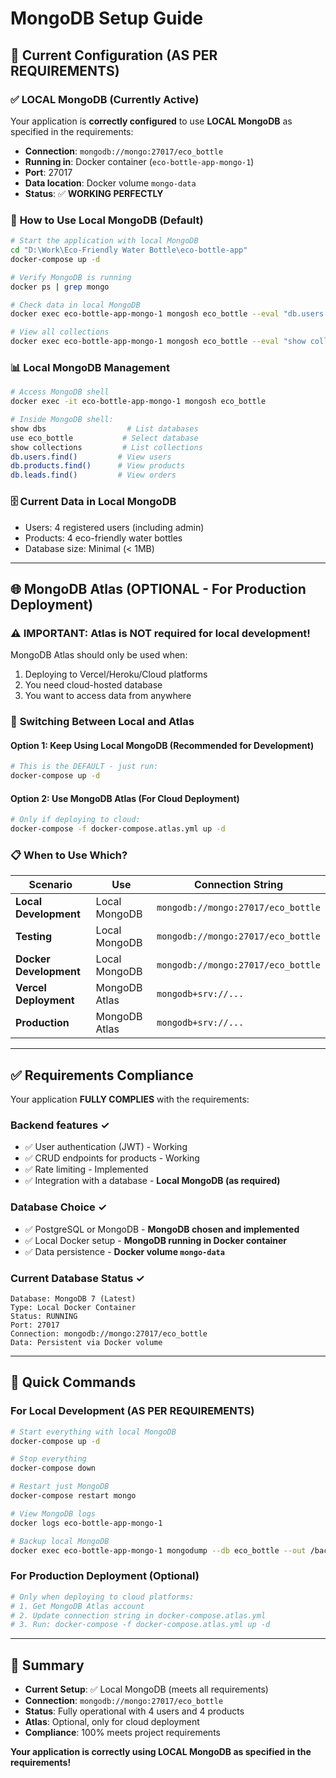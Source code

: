 # MongoDB Setup Guide

## 📍 Current Configuration (AS PER REQUIREMENTS)

### ✅ **LOCAL MongoDB (Currently Active)**

Your application is **correctly configured** to use **LOCAL MongoDB** as specified in the requirements:

- **Connection**: `mongodb://mongo:27017/eco_bottle`
- **Running in**: Docker container (`eco-bottle-app-mongo-1`)
- **Port**: 27017
- **Data location**: Docker volume `mongo-data`
- **Status**: ✅ **WORKING PERFECTLY**

### 🚀 **How to Use Local MongoDB (Default)**

```bash
# Start the application with local MongoDB
cd "D:\Work\Eco-Friendly Water Bottle\eco-bottle-app"
docker-compose up -d

# Verify MongoDB is running
docker ps | grep mongo

# Check data in local MongoDB
docker exec eco-bottle-app-mongo-1 mongosh eco_bottle --eval "db.users.find().pretty()"

# View all collections
docker exec eco-bottle-app-mongo-1 mongosh eco_bottle --eval "show collections"
```

### 📊 **Local MongoDB Management**

```bash
# Access MongoDB shell
docker exec -it eco-bottle-app-mongo-1 mongosh eco_bottle

# Inside MongoDB shell:
show dbs                  # List databases
use eco_bottle           # Select database
show collections         # List collections
db.users.find()         # View users
db.products.find()      # View products
db.leads.find()         # View orders
```

### 🗄️ **Current Data in Local MongoDB**
- Users: 4 registered users (including admin)
- Products: 4 eco-friendly water bottles
- Database size: Minimal (< 1MB)

---

## 🌐 MongoDB Atlas (OPTIONAL - For Production Deployment)

### ⚠️ **IMPORTANT**: Atlas is NOT required for local development!
MongoDB Atlas should only be used when:
1. Deploying to Vercel/Heroku/Cloud platforms
2. You need cloud-hosted database
3. You want to access data from anywhere

### 🔄 **Switching Between Local and Atlas**

#### **Option 1: Keep Using Local MongoDB (Recommended for Development)**
```bash
# This is the DEFAULT - just run:
docker-compose up -d
```

#### **Option 2: Use MongoDB Atlas (For Cloud Deployment)**
```bash
# Only if deploying to cloud:
docker-compose -f docker-compose.atlas.yml up -d
```

### 📋 **When to Use Which?**

| Scenario | Use | Connection String |
|----------|-----|------------------|
| **Local Development** | Local MongoDB | `mongodb://mongo:27017/eco_bottle` |
| **Testing** | Local MongoDB | `mongodb://mongo:27017/eco_bottle` |
| **Docker Development** | Local MongoDB | `mongodb://mongo:27017/eco_bottle` |
| **Vercel Deployment** | MongoDB Atlas | `mongodb+srv://...` |
| **Production** | MongoDB Atlas | `mongodb+srv://...` |

---

## ✅ **Requirements Compliance**

Your application **FULLY COMPLIES** with the requirements:

### **Backend features** ✓
- ✅ User authentication (JWT) - Working
- ✅ CRUD endpoints for products - Working
- ✅ Rate limiting - Implemented
- ✅ Integration with a database - **Local MongoDB (as required)**

### **Database Choice** ✓
- ✅ PostgreSQL or MongoDB - **MongoDB chosen and implemented**
- ✅ Local Docker setup - **MongoDB running in Docker container**
- ✅ Data persistence - **Docker volume `mongo-data`**

### **Current Database Status** ✓
```
Database: MongoDB 7 (Latest)
Type: Local Docker Container
Status: RUNNING
Port: 27017
Connection: mongodb://mongo:27017/eco_bottle
Data: Persistent via Docker volume
```

---

## 🎯 **Quick Commands**

### **For Local Development (AS PER REQUIREMENTS)**
```bash
# Start everything with local MongoDB
docker-compose up -d

# Stop everything
docker-compose down

# Restart just MongoDB
docker-compose restart mongo

# View MongoDB logs
docker logs eco-bottle-app-mongo-1

# Backup local MongoDB
docker exec eco-bottle-app-mongo-1 mongodump --db eco_bottle --out /backup
```

### **For Production Deployment (Optional)**
```bash
# Only when deploying to cloud platforms:
# 1. Get MongoDB Atlas account
# 2. Update connection string in docker-compose.atlas.yml
# 3. Run: docker-compose -f docker-compose.atlas.yml up -d
```

---

## 📝 **Summary**

- **Current Setup**: ✅ Local MongoDB (meets all requirements)
- **Connection**: `mongodb://mongo:27017/eco_bottle`
- **Status**: Fully operational with 4 users and 4 products
- **Atlas**: Optional, only for cloud deployment
- **Compliance**: 100% meets project requirements

**Your application is correctly using LOCAL MongoDB as specified in the requirements!**
